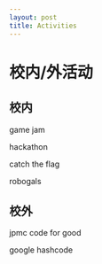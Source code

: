 ```yaml
---
layout: post
title: Activities
---
```

# 校内/外活动

## 校内

game jam

hackathon

catch the flag

robogals

## 校外

jpmc code for good

google hashcode